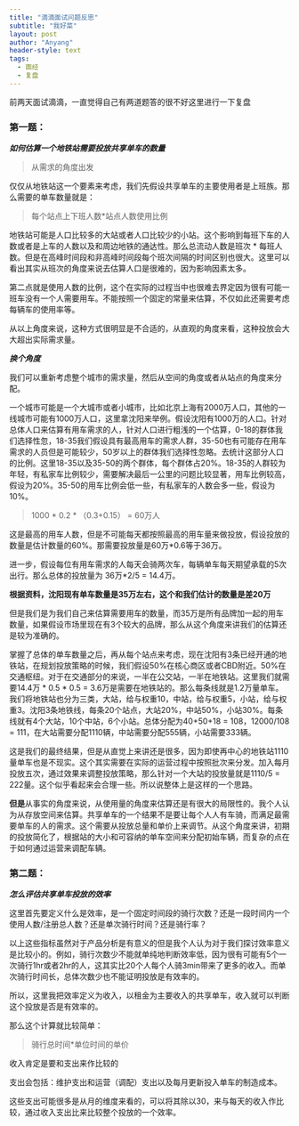 ```yaml
---
title: "滴滴面试问题反思"
subtitle: "我好菜"
layout: post
author: "Anyang"
header-style: text
tags:
  - 面经
  - 复盘
---
```





前两天面试滴滴，一直觉得自己有两道题答的很不好这里进行一下复盘

### 第一题：

***如何估算一个地铁站需要投放共享单车的数量***

> 从需求的角度出发

仅仅从地铁站这一个要素来考虑，我们先假设共享单车的主要使用者是上班族。那么需要的单车数量就是：

> 每个站点上下班人数*站点人数使用比例

地铁站可能是人口比较多的大站或者人口比较少的小站。这个影响到每班下车的人数或者是上车的人数以及和周边地铁的通达性。那么总流动人数是班次 * 每班人数。但是在高峰时间段和非高峰时间段每个班次间隔的时间区别也很大。这里可以看出其实从班次的角度来说去估算人口是很难的，因为影响因素太多。

第二点就是使用人数的比例，这个在实际的过程当中也很难去界定因为很有可能一班车没有一个人需要用车。不能按照一个固定的常量来估算，不仅如此还需要考虑每辆车的使用率等。

从以上角度来说，这种方式很明显是不合适的，从直观的角度来看，这种投放会大大超出实际需求量。

***换个角度***

我们可以重新考虑整个城市的需求量，然后从空间的角度或者从站点的角度来分配。

一个城市可能是一个大城市或者小城市，比如北京上海有2000万人口，其他的一线城市可能有1000万人口，这里拿沈阳来举例。假设沈阳有1000万的人口。针对总体人口来估算有用车需求的人，针对人口进行粗浅的一个估算，0-18的群体我们选择性忽，18-35我们假设具有最高用车的需求人群，35-50也有可能存在用车需求的人员但是可能较少，50岁以上的群体我们选择性忽略。去统计这部分人口的比例。这里18-35以及35-50的两个群体，每个群体占20%。18-35的人群较为年轻，有私家车比例较少，需要解决最后一公里的问题比较显著，用车比例较高，假设为20%。35-50的用车比例会低一些，有私家车的人数会多一些，假设为10%。

> 1000 * 0.2  * （0.3+0.15） = 60万人

这是最高的用车人数，但是不可能每天都按照最高的用车量来做投放，假设投放的数量是估计数量的60%。那需要投放量是60万*0.6等于36万。

进一步，假设每位有用车需求的人每天会骑两次车，每辆单车每天期望承载的5次出行。那么总体的投放量为 36万*2/5 = 14.4万。

**根据资料，沈阳现有单车数量是35万左右，这个和我们估计的数量是差20万**

但是我们是为我们自己来估算需要用车的数量，而35万是所有品牌加一起的用车数量，如果假设市场里现在有3个较大的品牌，那么从这个角度来讲我们的估算还是较为准确的。

掌握了总体的单车数量之后，再从每个站点来考虑，现在沈阳有3条已经开通的地铁站，在规划投放策略的时候，我们假设50%在核心商区或者CBD附近。50%在交通枢纽。对于在交通部分的来说，一半在公交站，一半在地铁站。这里我们就需要14.4万 * 0.5 * 0.5 = 3.6万是需要在地铁站的。那么每条线就是1.2万量单车。我们将地铁站也分为三类，大站，给与权重10，中站，给与权重5，小站，给与权重3。沈阳3条地铁线，每条20个站点，大站20%，中站50%，小站30%。每条线就有4个大站，10个中站，6个小站。总体分配为40+50+18 = 108，12000/108 = 111，在大站需要分配1110辆，中站需要分配555辆，小站需要333辆。

这是我们的最终结果，但是从直觉上来讲还是很多，因为即使再中心的地铁站1110量单车也是不现实。这个其实需要在实际的运营过程中按照批次来分发。加入每月投放五次，通过效果来调整投放策略，那么针对一个大站的投放量就是1110/5 = 222量。这个似乎看起来会合理一些。所以说整体上是这样的一个思路。

**但是**从事实的角度来说，从使用量的角度来估算还是有很大的局限性的。我个人认为从存放空间来估算。共享单车的一个结果不是要让每个人人有车骑，而满足最需要单车的人的需求。这个需要从投放总量和单价上来调节。从这个角度来讲，初期的投放简化了，根据站的大小和可容纳的单车空间来分配初始车辆，而复杂的点在于如何通过运营来调配车辆。



### 第二题：

***怎么评估共享单车投放的效率***

这里首先要定义什么是效率，是一个固定时间段的骑行次数？还是一段时间内一个使用人数/注册总人数？还是单次骑行时间？还是骑行率？

以上这些指标虽然对于产品分析是有意义的但是我个人认为对于我们探讨效率意义是比较小的。例如，骑行次数少不能就单纯地判断效率低，因为很有可能有5个一次骑行1hr或者2hr的人，这其实比20个人每个人骑3min带来了更多的收入。而单次骑行时间长，总体次数少也不能证明投放是有效率的。

所以，这里我把效率定义为收入，以租金为主要收入的共享单车，收入就可以判断这个投放是否是有效率的。

那么这个计算就比较简单：

> 骑行总时间*单位时间的单价

收入肯定是要和支出来作比较的

支出会包括：维护支出和运营（调配）支出以及每月更新投入单车的制造成本。

这些支出可能很多是从月的维度来看的，可以将其除以30，来与每天的收入作比较，通过收入支出比来比较整个投放的一个效率。


